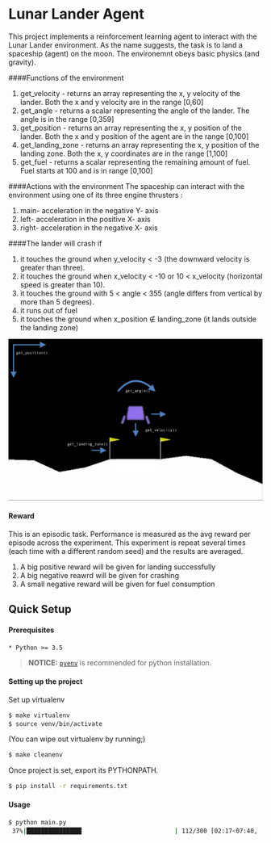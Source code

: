 # Lunar Lander Agent
This project implements a reinforcement learning agent to interact 
with the Lunar Lander environment. As the name suggests, the task 
is to land a spaceship (agent) on the moon. The environemnt obeys basic 
physics (and gravity). 


####Functions of the environment
1. get_velocity - returns an array representing the x, y velocity of the lander. Both the x and y velocity are in the range [0,60]
2. get_angle - returns a scalar representing the angle of the lander. The angle is in the range [0,359]
3. get_position - returns an array representing the x, y position of the lander. Both the x and y position of the agent are in the range [0,100]
4. get_landing_zone - returns an array representing the x, y position of the landing zone. Both the x, y coordinates are in the range [1,100]
5. get_fuel - returns a scalar representing the remaining amount of fuel. Fuel starts at 100 and is in range [0,100]

####Actions with the environment
The spaceship can interact with the environment 
using one of its three engine thrusters :
1. main-  acceleration in the negative Y- axis
2. left-  acceleration in the positive X- axis
3. right- acceleration in the negative X- axis

####The lander will crash if
1. it touches the ground when y_velocity < -3 (the downward velocity is greater than three). 
2. it touches the ground when x_velocity < -10 or 10 < x_velocity (horizontal speed is greater than 10).
3. it touches the ground with  5 < angle < 355 (angle differs from vertical by more than 5 degrees).
4. it runs out of fuel 
5. it touches the ground when x_position ∉ landing_zone (it lands outside the landing zone)

![Screenshot](lunar_landar.png)


#### Reward
This is an episodic task. Performance is measured as the avg reward per episode across the experiment.
This experiment is repeat several times (each time with a different random seed) and the results are averaged.
1. A big positive reward will be given for landing successfully
2. A big negative reawrd will be given for crashing
3. A small negative reward will be given for fuel consumption

## Quick Setup


#### Prerequisites

    * Python >= 3.5

> **NOTICE:** [`pyenv`](https://github.com/pyenv/pyenv) is recommended for python installation.

#### Setting up the project

Set up virtualenv

```sh
$ make virtualenv
$ source venv/bin/activate
```

(You can wipe out virtualenv by running;)

```sh
$ make cleanenv
```

Once project is set, export its PYTHONPATH.

```sh
$ pip install -r requirements.txt
```



#### Usage


```sh
$ python main.py 
 37%|███████████████▎                         | 112/300 [02:17<07:40,  2.45s/it]

```


